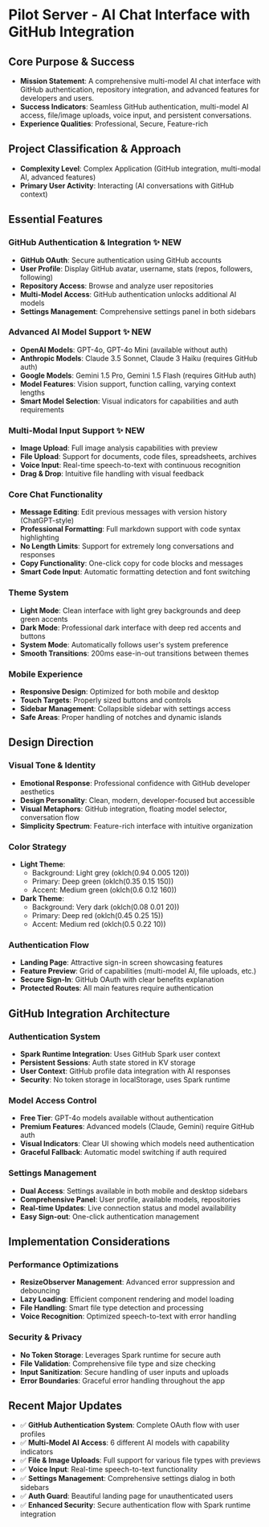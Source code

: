 # Pilot Server - AI Chat Interface with GitHub Integration

## Core Purpose & Success
- **Mission Statement**: A comprehensive multi-model AI chat interface with GitHub authentication, repository integration, and advanced features for developers and users.
- **Success Indicators**: Seamless GitHub authentication, multi-model AI access, file/image uploads, voice input, and persistent conversations.
- **Experience Qualities**: Professional, Secure, Feature-rich

## Project Classification & Approach
- **Complexity Level**: Complex Application (GitHub integration, multi-modal AI, advanced features)
- **Primary User Activity**: Interacting (AI conversations with GitHub context)

## Essential Features

### GitHub Authentication & Integration ✨ NEW
- **GitHub OAuth**: Secure authentication using GitHub accounts
- **User Profile**: Display GitHub avatar, username, stats (repos, followers, following)
- **Repository Access**: Browse and analyze user repositories
- **Multi-Model Access**: GitHub authentication unlocks additional AI models
- **Settings Management**: Comprehensive settings panel in both sidebars

### Advanced AI Model Support ✨ NEW
- **OpenAI Models**: GPT-4o, GPT-4o Mini (available without auth)
- **Anthropic Models**: Claude 3.5 Sonnet, Claude 3 Haiku (requires GitHub auth)
- **Google Models**: Gemini 1.5 Pro, Gemini 1.5 Flash (requires GitHub auth)
- **Model Features**: Vision support, function calling, varying context lengths
- **Smart Model Selection**: Visual indicators for capabilities and auth requirements

### Multi-Modal Input Support ✨ NEW
- **Image Upload**: Full image analysis capabilities with preview
- **File Upload**: Support for documents, code files, spreadsheets, archives
- **Voice Input**: Real-time speech-to-text with continuous recognition
- **Drag & Drop**: Intuitive file handling with visual feedback

### Core Chat Functionality
- **Message Editing**: Edit previous messages with version history (ChatGPT-style)
- **Professional Formatting**: Full markdown support with code syntax highlighting
- **No Length Limits**: Support for extremely long conversations and responses
- **Copy Functionality**: One-click copy for code blocks and messages
- **Smart Code Input**: Automatic formatting detection and font switching

### Theme System
- **Light Mode**: Clean interface with light grey backgrounds and deep green accents
- **Dark Mode**: Professional dark interface with deep red accents and buttons
- **System Mode**: Automatically follows user's system preference
- **Smooth Transitions**: 200ms ease-in-out transitions between themes

### Mobile Experience
- **Responsive Design**: Optimized for both mobile and desktop
- **Touch Targets**: Properly sized buttons and controls
- **Sidebar Management**: Collapsible sidebar with settings access
- **Safe Areas**: Proper handling of notches and dynamic islands

## Design Direction

### Visual Tone & Identity
- **Emotional Response**: Professional confidence with GitHub developer aesthetics
- **Design Personality**: Clean, modern, developer-focused but accessible
- **Visual Metaphors**: GitHub integration, floating model selector, conversation flow
- **Simplicity Spectrum**: Feature-rich interface with intuitive organization

### Color Strategy
- **Light Theme**: 
  - Background: Light grey (oklch(0.94 0.005 120))
  - Primary: Deep green (oklch(0.35 0.15 150))
  - Accent: Medium green (oklch(0.6 0.12 160))
- **Dark Theme**:
  - Background: Very dark (oklch(0.08 0.01 20))
  - Primary: Deep red (oklch(0.45 0.25 15))
  - Accent: Medium red (oklch(0.5 0.22 10))

### Authentication Flow
- **Landing Page**: Attractive sign-in screen showcasing features
- **Feature Preview**: Grid of capabilities (multi-model AI, file uploads, etc.)
- **Secure Sign-In**: GitHub OAuth with clear benefits explanation
- **Protected Routes**: All main features require authentication

## GitHub Integration Architecture

### Authentication System
- **Spark Runtime Integration**: Uses GitHub Spark user context
- **Persistent Sessions**: Auth state stored in KV storage
- **User Context**: GitHub profile data integration with AI responses
- **Security**: No token storage in localStorage, uses Spark runtime

### Model Access Control
- **Free Tier**: GPT-4o models available without authentication
- **Premium Features**: Advanced models (Claude, Gemini) require GitHub auth
- **Visual Indicators**: Clear UI showing which models need authentication
- **Graceful Fallback**: Automatic model switching if auth required

### Settings Management
- **Dual Access**: Settings available in both mobile and desktop sidebars
- **Comprehensive Panel**: User profile, available models, repositories
- **Real-time Updates**: Live connection status and model availability
- **Easy Sign-out**: One-click authentication management

## Implementation Considerations

### Performance Optimizations
- **ResizeObserver Management**: Advanced error suppression and debouncing
- **Lazy Loading**: Efficient component rendering and model loading
- **File Handling**: Smart file type detection and processing
- **Voice Recognition**: Optimized speech-to-text with error handling

### Security & Privacy
- **No Token Storage**: Leverages Spark runtime for secure auth
- **File Validation**: Comprehensive file type and size checking
- **Input Sanitization**: Secure handling of user inputs and uploads
- **Error Boundaries**: Graceful error handling throughout the app

## Recent Major Updates
- ✅ **GitHub Authentication System**: Complete OAuth flow with user profiles
- ✅ **Multi-Model AI Access**: 6 different AI models with capability indicators
- ✅ **File & Image Uploads**: Full support for various file types with previews
- ✅ **Voice Input**: Real-time speech-to-text functionality
- ✅ **Settings Management**: Comprehensive settings dialog in both sidebars
- ✅ **Auth Guard**: Beautiful landing page for unauthenticated users
- ✅ **Enhanced Security**: Secure authentication flow with Spark runtime integration